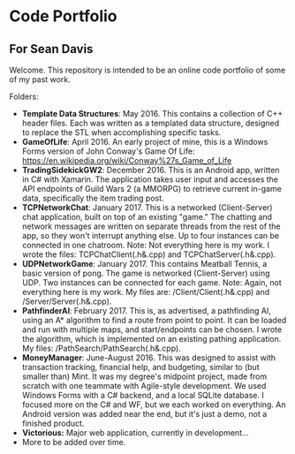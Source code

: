 # Code Portfolio
## For Sean Davis

Welcome. This repository is intended to be an online code portfolio of some of my past work.

Folders:
* **Template Data Structures**: May 2016. This contains a collection of C++ header files. Each was written as a templated data structure, designed to replace the STL when accomplishing specific tasks.
* **GameOfLife**: April 2016. An early project of mine, this is a Windows Forms version of John Conway's Game Of Life: https://en.wikipedia.org/wiki/Conway%27s_Game_of_Life
* **TradingSidekickGW2**: December 2016. This is an Android app, written in C# with Xamarin. The application takes user input and accesses the API endpoints of Guild Wars 2 (a MMORPG) to retrieve current in-game data, specifically the item trading post.
* **TCPNetworkChat**: January 2017. This is a networked (Client-Server) chat application, built on top of an existing "game." The chatting and network messages are written on separate threads from the rest of the app, so they won't interrupt anything else. Up to four instances can be connected in one chatroom. Note: Not everything here is my work. I wrote the files: TCPChatClient(.h&.cpp) and TCPChatServer(.h&.cpp).
* **UDPNetworkGame**: January 2017. This contains Meatball Tennis, a basic version of pong. The game is networked (Client-Server) using UDP. Two instances can be connected for each game. Note: Again, not everything here is my work. My files are: /Client/Client(.h&.cpp) and /Server/Server(.h&.cpp).
* **PathfinderAI**: February 2017. This is, as advertised, a pathfinding AI, using an A* algorithm to find a route from point to point. It can be loaded and run with multiple maps, and start/endpoints can be chosen. I wrote the algorithm, which is implemented on an existing pathing application. My files: /PathSearch/PathSearch(.h&.cpp).
* **MoneyManager**: June-August 2016. This was designed to assist with transaction tracking, financial help, and budgeting, similar to (but smaller than) Mint. It was my degree's midpoint project, made from scratch with one teammate with Agile-style development. We used Windows Forms with a C# backend, and a local SQLite database. I focused more on the C# and WF, but we each worked on everything. An Android version was added near the end, but it's just a demo, not a finished product.
* **Victorious:** Major web application, currently in development...
* More to be added over time.
